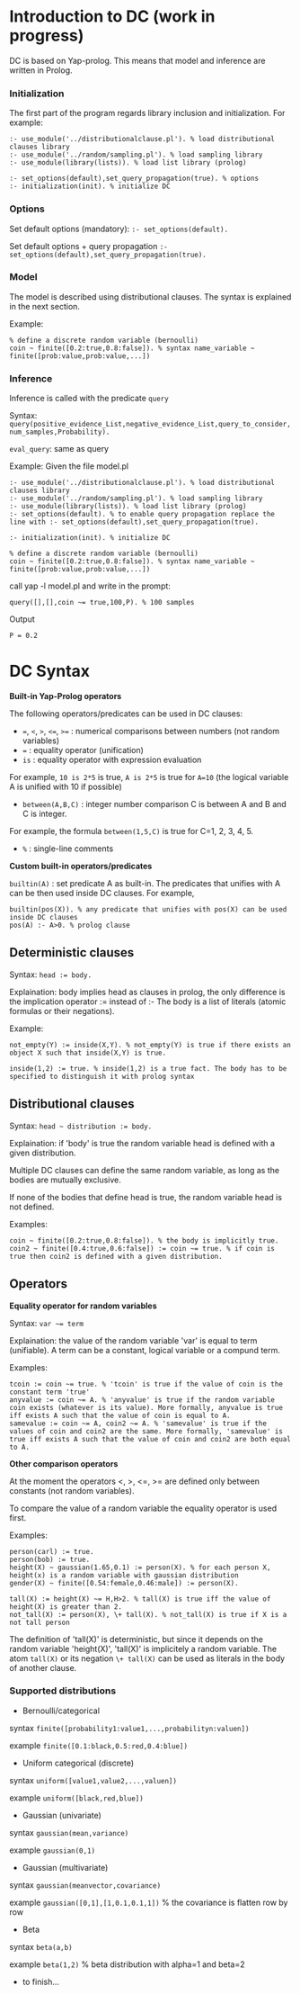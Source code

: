 # Introduction to DC (work in progress)

DC is based on Yap-prolog. This means that model and inference are written in Prolog.

### Initialization
The first part of the program regards library inclusion and initialization. For example:
```
:- use_module('../distributionalclause.pl'). % load distributional clauses library
:- use_module('../random/sampling.pl'). % load sampling library
:- use_module(library(lists)). % load list library (prolog)

:- set_options(default),set_query_propagation(true). % options
:- initialization(init). % initialize DC
```
### Options
Set default options (mandatory): ```:- set_options(default).```

Set default options + query propagation ```:- set_options(default),set_query_propagation(true).```

### Model
The model is described using distributional clauses. The syntax is explained in the next section.

Example:
```
% define a discrete random variable (bernoulli)
coin ~ finite([0.2:true,0.8:false]). % syntax name_variable ~ finite([prob:value,prob:value,...])
```

### Inference
Inference is called with the predicate ```query```

Syntax: ``` query(positive_evidence_List,negative_evidence_List,query_to_consider,num_samples,Probability). ```

```eval_query```: same as query
 
Example:
Given the file model.pl
```
:- use_module('../distributionalclause.pl'). % load distributional clauses library
:- use_module('../random/sampling.pl'). % load sampling library
:- use_module(library(lists)). % load list library (prolog)
:- set_options(default). % to enable query propagation replace the line with :- set_options(default),set_query_propagation(true).

:- initialization(init). % initialize DC

% define a discrete random variable (bernoulli)
coin ~ finite([0.2:true,0.8:false]). % syntax name_variable ~ finite([prob:value,prob:value,...])
```

call yap -l model.pl and write in the prompt:
```
query([],[],coin ~= true,100,P). % 100 samples
```

Output

```
P = 0.2
```


# DC Syntax


**Built-in Yap-Prolog operators**

The following operators/predicates can be used in DC clauses:

* `=`, `<`, `>`, `<=`, `>=` : numerical comparisons between numbers (not random variables)
* `=` : equality operator (unification)
* `is` : equality operator with expression evaluation

 For example, `10 is 2*5` is true, `A is 2*5` is true for `A=10` (the logical variable A is unified with 10 if possible)
 
* `between(A,B,C)` : integer number comparison  C is between A and B and C is integer.

 For example, the formula `between(1,5,C)` is true for C=1, 2, 3, 4, 5.
* `%` : single-line comments

**Custom built-in operators/predicates**

`builtin(A)` : set predicate A as built-in. The predicates that unifies with A can be then used inside DC clauses.
  For example, 
  ```
  builtin(pos(X)). % any predicate that unifies with pos(X) can be used inside DC clauses
  pos(A) :- A>0. % prolog clause
  ```

## Deterministic clauses

Syntax: `head := body.`

Explaination: body implies head as clauses in prolog, the only difference is the implication operator := instead of :-
The body is a list of literals (atomic formulas or their negations).

Example:
```
not_empty(Y) := inside(X,Y). % not_empty(Y) is true if there exists an object X such that inside(X,Y) is true.

inside(1,2) := true. % inside(1,2) is a true fact. The body has to be specified to distinguish it with prolog syntax
```


## Distributional clauses

Syntax: `head ~ distribution := body.`

Explaination: if 'body' is true the random variable head is defined with a given distribution.

Multiple DC clauses can define the same random variable, as long as the bodies are mutually exclusive.

If none of the bodies that define head is true, the random variable head is not defined.

Examples:
```
coin ~ finite([0.2:true,0.8:false]). % the body is implicitly true.
coin2 ~ finite([0.4:true,0.6:false]) := coin ~= true. % if coin is true then coin2 is defined with a given distribution.
```

## Operators


**Equality operator for random variables**

Syntax: `var ~= term`

Explaination: the value of the random variable 'var' is equal to term (unifiable). A term can be a constant, logical variable or a compund term.

Examples:
```
tcoin := coin ~= true. % 'tcoin' is true if the value of coin is the constant term 'true'
anyvalue := coin ~= A. % 'anyvalue' is true if the random variable coin exists (whatever is its value). More formally, anyvalue is true iff exists A such that the value of coin is equal to A.
samevalue := coin ~= A, coin2 ~= A. % 'samevalue' is true if the values of coin and coin2 are the same. More formally, 'samevalue' is true iff exists A such that the value of coin and coin2 are both equal to A.
```

**Other comparison operators**

At the moment the operators <, >, <=, >= are defined only between constants (not random variables).

To compare the value of a random variable the equality operator is used first.

Examples:
```
person(carl) := true.
person(bob) := true.
height(X) ~ gaussian(1.65,0.1) := person(X). % for each person X, height(x) is a random variable with gaussian distribution
gender(X) ~ finite([0.54:female,0.46:male]) := person(X).

tall(X) := height(X) ~= H,H>2. % tall(X) is true iff the value of height(X) is greater than 2. 
not_tall(X) := person(X), \+ tall(X). % not_tall(X) is true if X is a not tall person 
```
The definition of 'tall(X)' is deterministic, but since it depends on the random variable 'height(X)', 'tall(X)' is implicitely a random variable. The atom `tall(X)` or its negation `\+ tall(X)` can be used as literals in the body of another clause.

### Supported distributions

* Bernoulli/categorical

 syntax ```finite([probability1:value1,...,probabilityn:valuen])```

 example ```finite([0.1:black,0.5:red,0.4:blue])```
* Uniform categorical (discrete)

 syntax ```uniform([value1,value2,...,valuen])```

 example ```uniform([black,red,blue])```
* Gaussian (univariate)

 syntax ```gaussian(mean,variance)```

 example ```gaussian(0,1)```
* Gaussian (multivariate)

 syntax ```gaussian(meanvector,covariance)```

 example ```gaussian([0,1],[1,0.1,0.1,1])``` % the covariance is flatten row by row
 
* Beta

 syntax ```beta(a,b)```

 example ```beta(1,2)``` % beta distribution with alpha=1 and beta=2
* to finish...
